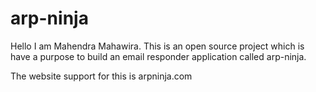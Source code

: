 # arp-ninja

Hello I am Mahendra Mahawira. This is an open source project
which is have a purpose to build an email responder application
called arp-ninja.

The website support for this is arpninja.com

